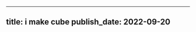 
---
title: i make cube
publish_date: 2022-09-20
---

<script async src="//jsfiddle.net/fxurzeb4/embed/"></script>
